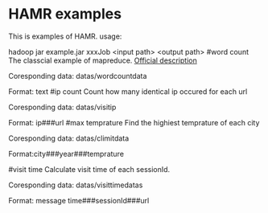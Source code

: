 HAMR examples
===
This is examples of HAMR.
usage:

hadoop jar example.jar xxxJob \<input path> \<output path>
#word count
The classcial example of mapreduce. [Official description](http://hadoop.apache.org/docs/current/hadoop-mapreduce-client/hadoop-mapreduce-client-core/MapReduceTutorial.html)

Coresponding data: datas/wordcountdata

Format: text
#ip count
Count how many identical ip occured for each url

Coresponding data: datas/visitip

Format: ip###url
#max temprature
Find the highiest temprature of each city

Coresponding data: datas/climitdata

Format:city###year###temprature

#visit time
Calculate visit time of each sessionId.

Coresponding data: datas/visittimedatas

Format: message time###sessionId###url